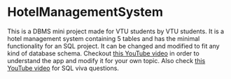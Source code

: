 # HotelManagementSystem

This is a DBMS mini project made for VTU students by VTU students. It is a hotel management system containing 5 tables and has the minimal functionality for an SQL project. It can be changed and modified to fit any kind of database schema. Checkout [this YouTube video](https://youtu.be/JZdMXUIMdQw) in order to understand the app and modify it for your own topic. Also check [this YouTube video](https://youtu.be/dQw4w9WgXcQ) for SQL viva questions.

